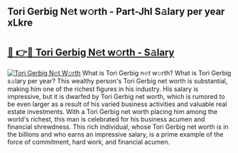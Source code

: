 ## Tori Gerbig N𝚎t w𝚘rth - Part-JhI S𝚊lary per year xLkre

# <h2><a href="http://gc0k8gg.nevu.top/?p=Tori+Gerbig">🔗 👉🔴 Tori Gerbig N𝚎t w𝚘rth - S𝚊lary</a></h2>

[![Tori Gerbig N𝚎t W𝚘rth](https://i.imgur.com/Oavwk0R.jpeg)](http://gc0k8gg.nevu.top/?p=Tori+Gerbig)
What is Tori Gerbig n𝚎t w𝚘rth? What is Tori Gerbig s𝚊lary per year?
This wealthy person's Tori Gerbig net worth is substantial, making him one of the richest figures in his industry. His salary is impressive, but it is dwarfed by Tori Gerbig net worth, which is rumored to be even larger as a result of his varied business activities and valuable real estate investments. With a Tori Gerbig net worth placing him among the world's richest, this man is celebrated for his business acumen and financial shrewdness. This rich individual, whose Tori Gerbig net worth is in the billions and who earns an impressive salary, is a prime example of the force of commitment, hard work, and financial acumen.
